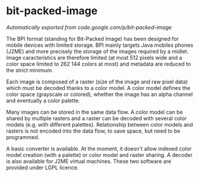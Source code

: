 # bit-packed-image
_Automatically exported from code.google.com/p/bit-packed-image_

The BPI format (standing for Bit-Packed Image) has been designed for mobile devices with limited storage. BPI mainly targets Java mobiles phones (J2ME) and more precisely the storage of the images required by a midlet. Image caracteristics are therefore limited (at most 512 pixels wide and a color space limited to 262 144 colors at most) and metadata are reduced to the strict minimum.

Each image is composed of a raster (size of the image and raw pixel data) which must be decoded thanks to a color model. A color model defines the color space (grayscale or colored), whether the image has an alpha channel and eventually a color palette.

Many images can be stored in the same data flow. A color model can be shared by multiple rasters and a raster can be decoded with several color models (e.g. with different palettes). Relationship between color models and rasters is not encoded into the data flow, to save space, but need to be programmed.

A basic converter is available. At the moment, it doesn't allow indexed color model creation (with a palette) or color model and raster sharing. A decoder is also available for J2ME virtual machines. These two software are provided under LGPL licence.
